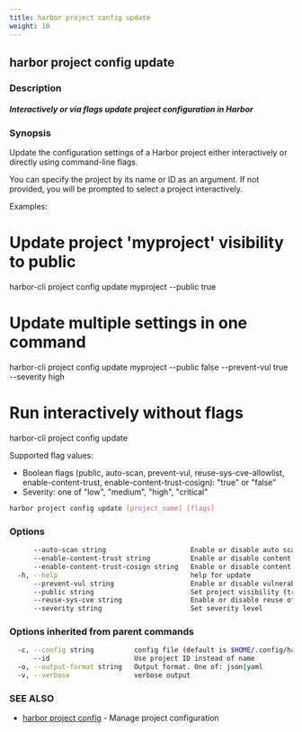 ```yaml
---
title: harbor project config update
weight: 10
---
```

## harbor project config update

### Description

##### Interactively or via flags update project configuration in Harbor

### Synopsis

Update the configuration settings of a Harbor project either interactively or directly using command-line flags.

You can specify the project by its name or ID as an argument. If not provided, you will be prompted to select a project interactively.

Examples:

  # Update project 'myproject' visibility to public
  harbor-cli project config update myproject --public true

  # Update multiple settings in one command
  harbor-cli project config update myproject --public false --prevent-vul true --severity high

  # Run interactively without flags
  harbor-cli project config update

Supported flag values:

  - Boolean flags (public, auto-scan, prevent-vul, reuse-sys-cve-allowlist, enable-content-trust, enable-content-trust-cosign): "true" or "false"
  - Severity: one of "low", "medium", "high", "critical"


```sh
harbor project config update [project_name] [flags]
```

### Options

```sh
      --auto-scan string                     Enable or disable auto scan (true/false)
      --enable-content-trust string          Enable or disable content trust (true/false)
      --enable-content-trust-cosign string   Enable or disable content trust cosign (true/false)
  -h, --help                                 help for update
      --prevent-vul string                   Enable or disable vulnerability prevention (true/false)
      --public string                        Set project visibility (true/false)
      --reuse-sys-cve string                 Enable or disable reuse of system CVE allowlist (true/false)
      --severity string                      Set severity level
```

### Options inherited from parent commands

```sh
  -c, --config string          config file (default is $HOME/.config/harbor-cli/config.yaml)
      --id                     Use project ID instead of name
  -o, --output-format string   Output format. One of: json|yaml
  -v, --verbose                verbose output
```

### SEE ALSO

* [harbor project config](harbor-project-config.md)	 - Manage project configuration

